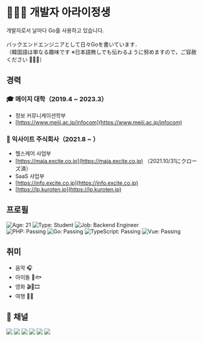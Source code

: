 # 🧑🏻‍💻 개발자 아라이정생
개발자로서 날마다 Go를 사용하고 있습니다.  
<br>
バックエンドエンジニアとして日々Goを書いています．  
（韓国語は単なる趣味です ※日本語無しでも伝わるように努めますので，ご容赦ください 🙇🏼‍♂️）


## 경력

### 🎓 메이지 대학（2019.4 ~ 2023.3）
- 정보 커뮤니케이션학부
- [https://www.meiji.ac.jp/infocom](https://www.meiji.ac.jp/infocom)

### 🏢 익사이트 주식회사（2021.8 ~ ）
- 헬스케어 사업부
- [https://maja.excite.co.jp](https://maja.excite.co.jp) （2021.10/31にクローズ済）
- SaaS 사업부
- [https://info.excite.co.jp](https://info.excite.co.jp)
- [https://lp.kuroten.jp](https://lp.kuroten.jp)


## 프로필
![Age: 21](https://img.shields.io/badge/age-21-green?style=for-the-badge)
![Type: Student](https://img.shields.io/badge/type-student-yellow?style=for-the-badge)
![Job: Backend Engineer](https://img.shields.io/badge/work-engineer-orange?style=for-the-badge)  
![PHP: Passing](https://img.shields.io/badge/php-passing-blueviolet?style=for-the-badge)
![Go: Passing](https://img.shields.io/badge/go-passing-lightblue?style=for-the-badge)
![TypeScript: Passing](https://img.shields.io/badge/typescript-passing-blue?style=for-the-badge)
![Vue: Passing](https://img.shields.io/badge/vue-passing-lightgreen?style=for-the-badge)


## 취미
- 음악 🎧
- 아이돌 🌸🐟
- 영화 🎬🍿🎞
- 여행 🚂🧳


## 📲 채널

[![](https://img.shields.io/static/v1?label=&message=Github&color=171515&logo=github)](https://github.com/mkosakana)
[![](https://img.shields.io/static/v1?label=&message=LinkedIn&color=0e76a8&logo=linkedin)](https://www.linkedin.com/in/mkosakana)
[![](https://img.shields.io/static/v1?label=&message=Qiita&color=409202&logo=qiita)](https://qiita.com/mkosakana)
[![](https://img.shields.io/static/v1?label=&message=Twitter&color=ffffff&logo=twitter)](https://twitter.com/mkosakana)
[![](https://img.shields.io/static/v1?label=W&message=Wantedly&color=01a4bc&logo=wantedly)](https://www.wantedly.com/id/mkosakana)
[![](https://img.shields.io/static/v1?label=&message=Zenn&color=ffffff&logo=zenn)](https://zenn.dev/mkosakana)
